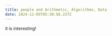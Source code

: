 ```yaml
---
title: people and Arithmetic, Algorithms, Data
date: 2024-11-05T05:38:58.237Z
---
```


it is interesting!